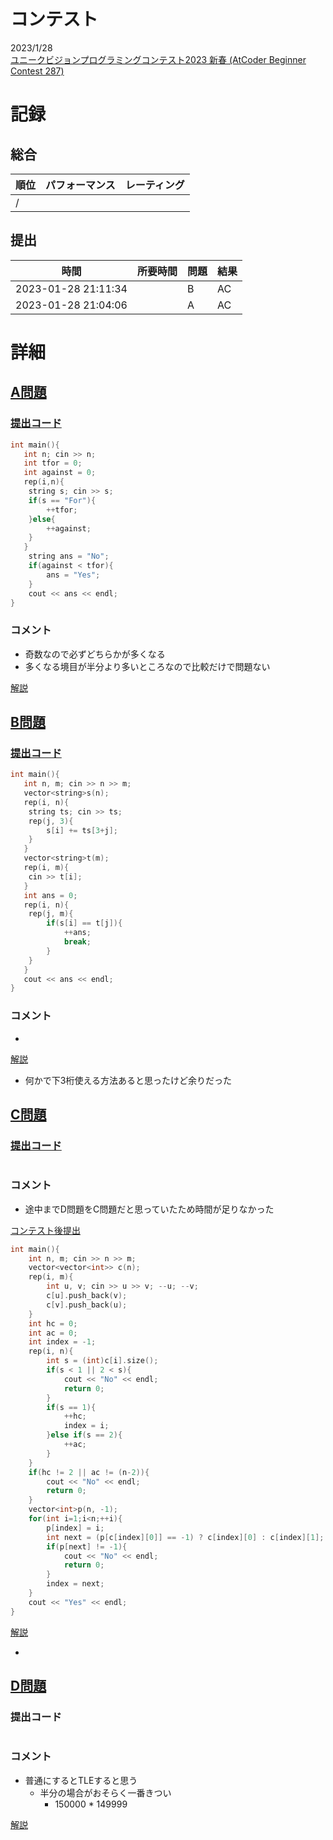 # コンテスト
2023/1/28<br>
[ユニークビジョンプログラミングコンテスト2023 新春 (AtCoder Beginner Contest 287)](https://atcoder.jp/contests/abc287)

# 記録
## 総合
|  順位  |  パフォーマンス  | レーティング |
| ---- | ---- | ---- |
|   /   |  |  |

## 提出
|  時間  |  所要時間  |  問題  | 結果 |
| ---- | ---- | ---- | ---- |
| 2023-01-28 21:11:34 |  | B | AC |
| 2023-01-28 21:04:06 |  | A | AC |


# 詳細
## [A問題](https://atcoder.jp/contests/abc287/tasks/abc287_a)
### [提出コード](https://atcoder.jp/contests/abc287/submissions/38380465)
```c++
int main(){
   int n; cin >> n;
   int tfor = 0;
   int against = 0;
   rep(i,n){
    string s; cin >> s;
    if(s == "For"){
        ++tfor;
    }else{
        ++against;
    }
   }
    string ans = "No";
    if(against < tfor){
        ans = "Yes";
    }
    cout << ans << endl;
}  
```

### コメント

* 奇数なので必ずどちらかが多くなる
* 多くなる境目が半分より多いところなので比較だけで問題ない

[解説](https://atcoder.jp/contests/abc287/editorial/5605)


## [B問題](https://atcoder.jp/contests/abc287/tasks/abc287_b)
### [提出コード](https://atcoder.jp/contests/abc287/submissions/38388345)
```c++
int main(){
   int n, m; cin >> n >> m;
   vector<string>s(n);
   rep(i, n){
    string ts; cin >> ts;
    rep(j, 3){
        s[i] += ts[3+j];
    }
   }
   vector<string>t(m);
   rep(i, m){
    cin >> t[i];
   }
   int ans = 0;
   rep(i, n){
    rep(j, m){
        if(s[i] == t[j]){
            ++ans;
            break;
        }
    }
   }
   cout << ans << endl;
}   
```

### コメント

* 

[解説](https://atcoder.jp/contests/abc287/editorial/5606)

* 何かで下3桁使える方法あると思ったけど余りだった


## [C問題](https://atcoder.jp/contests/abc287/tasks/abc287_c)
### [提出コード]()

```c++

```

### コメント
* 途中までD問題をC問題だと思っていたため時間が足りなかった

[コンテスト後提出](https://atcoder.jp/contests/abc287/submissions/38425638)

```c++
int main(){
    int n, m; cin >> n >> m;
    vector<vector<int>> c(n);
    rep(i, m){
        int u, v; cin >> u >> v; --u; --v;
        c[u].push_back(v);
        c[v].push_back(u);
    }
    int hc = 0;
    int ac = 0;
    int index = -1;
    rep(i, n){
        int s = (int)c[i].size();
        if(s < 1 || 2 < s){
            cout << "No" << endl;
            return 0;
        }
        if(s == 1){
            ++hc;
            index = i;
        }else if(s == 2){
            ++ac;
        }
    }
    if(hc != 2 || ac != (n-2)){
        cout << "No" << endl;
        return 0;
    }
    vector<int>p(n, -1);
    for(int i=1;i<n;++i){
        p[index] = i;
        int next = (p[c[index][0]] == -1) ? c[index][0] : c[index][1];
        if(p[next] != -1){
            cout << "No" << endl;
            return 0;
        }
        index = next;
    }
    cout << "Yes" << endl;
}   
```

[解説](https://atcoder.jp/contests/abc287/editorial/5608)

* 


## [D問題](https://atcoder.jp/contests/abc287/tasks/abc287_d)
### 提出コード

```c++

```

### コメント
* 普通にするとTLEすると思う
    * 半分の場合がおそらく一番きつい
        * 150000 * 149999

[解説]()
